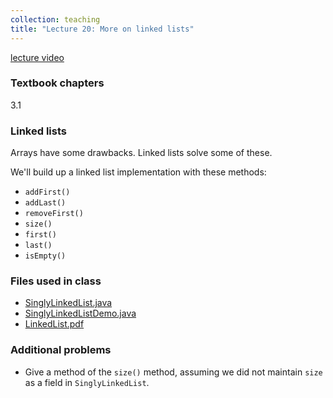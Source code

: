 ```yaml
---
collection: teaching
title: "Lecture 20: More on linked lists"
---
```


[lecture video](https://youtu.be/66t1UkBGEdY)

### Textbook chapters
3.1

### Linked lists

Arrays have some drawbacks. Linked lists solve some of these.

We'll build up a linked list implementation with these methods:
* `addFirst()`
* `addLast()`
* `removeFirst()`
* `size()`
* `first()`
* `last()`
* `isEmpty()`


### Files used in class
* [SinglyLinkedList.java](https://lgw2.github.io/teaching/csci132-fall-2022/lectures/SinglyLinkedList.java)
* [SinglyLinkedListDemo.java](https://lgw2.github.io/teaching/csci132-fall-2022/lectures/SinglyLinkedListDemo.java)
* [LinkedList.pdf](https://lgw2.github.io/teaching/csci132-fall-2022/lectures/LinkedList.pdf)

### Additional problems
* Give a method of the `size()` method, assuming we did not maintain `size` as
	a field in `SinglyLinkedList`.
